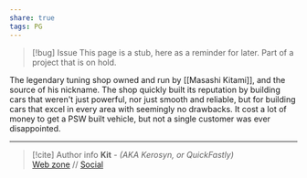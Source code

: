 ```yaml
---
share: true
tags: PG
---
```

> [!bug] Issue
> This page is a stub, here as a reminder for later. Part of a project that is on hold.

The legendary tuning shop owned and run by [[Masashi Kitami]], and the source of his nickname. The shop quickly built its reputation by building cars that weren't just powerful, nor just smooth and reliable, but for building cars that excel in every area with seemingly no drawbacks. It cost a lot of money to get a PSW built vehicle, but not a single customer was ever disappointed.

-----
> [!cite] Author info
> **Kit** - *(AKA Kerosyn, or QuickFastly)*\
> [Web zone](https://kerosyn.link) // [Social](https://a.tripulse.link/@kit)